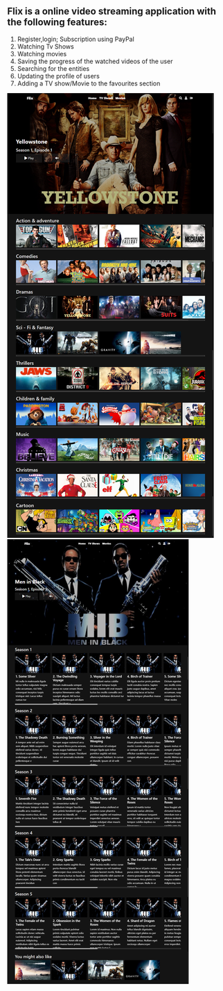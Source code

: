 ## Flix is a online video streaming application with the following features:

1. Register,login; Subscription using PayPal
2. Watching Tv Shows
3. Watching movies
4. Saving the progress of the watched videos of the user
5. Searching for the entities
6. Updating the profile of users
7. Adding a TV show/Movie to the favourites section

![Home Page](https://github.com/Purviharniya/Flix/blob/master/screencapture-localhost-Netflix-index-php-2021-06-12-18_09_02.png)
![Entity Page](https://github.com/Purviharniya/Flix/blob/master/screencapture-localhost-Netflix-entity-php-2021-06-12-18_11_23.png)
